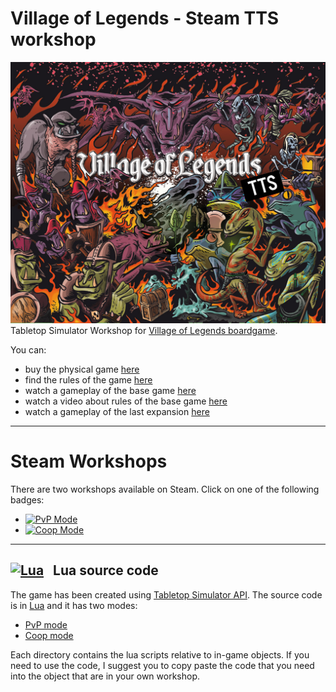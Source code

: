 # Village of Legends - Steam TTS workshop

![background](imgs/background.jpg)
Tabletop Simulator Workshop for [Village of Legends boardgame](https://www.pelotology.com).

You can:

- buy the physical game [here](https://www.pelotology.com/shop)
- find the rules of the game [here](https://www.pelotology.com/vol/rules)
- watch a gameplay of the base game [here](https://www.youtube.com/watch?v=hs4qvprbbqg)
- watch a video about rules of the base game [here](https://www.youtube.com/watch?v=WD-RvsNV3Ls)
- watch a gameplay of the last expansion [here](https://www.youtube.com/watch?v=Ukg3ufXSlao)

<hr>

# Steam Workshops

There are two workshops available on Steam. Click on one of the following badges:

- [![PvP Mode](https://img.shields.io/badge/PvP Mode-grey?logo=steam&style=for-the-badge)](https://steamcommunity.com/sharedfiles/filedetails/?id=2472269863)
- [![Coop Mode](https://img.shields.io/badge/Coop Mode-Beta-green?logo=steam&style=for-the-badge)](https://steamcommunity.com/sharedfiles/filedetails/?id=2592732845)

<hr>

## [![Lua](https://img.shields.io/badge/Lua-2244FF?logo=lua)](https://www.lua.org/)   Lua source code

The game has been created using [Tabletop Simulator API](https://api.tabletopsimulator.com/).
The source code is in [Lua](https://www.lua.org/pil/1.html) and it has two modes:

- [PvP mode](src/pvp/README.md)
- [Coop mode](src/coop/README.md)

Each directory contains the lua scripts relative to in-game objects. If you need to use the code, I suggest you to copy paste the code that you need into the object that are in your own workshop.
